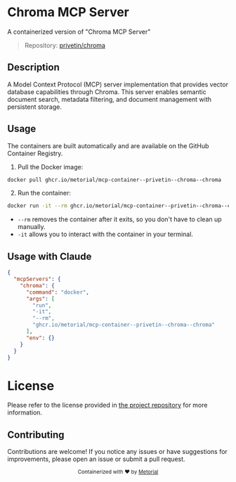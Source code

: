 
# Chroma MCP Server

A containerized version of "Chroma MCP Server"

> Repository: [privetin/chroma](https://github.com/privetin/chroma)

## Description

A Model Context Protocol (MCP) server implementation that provides vector database capabilities through Chroma. This server enables semantic document search, metadata filtering, and document management with persistent storage.


## Usage

The containers are built automatically and are available on the GitHub Container Registry.

1. Pull the Docker image:

```bash
docker pull ghcr.io/metorial/mcp-container--privetin--chroma--chroma
```

2. Run the container:

```bash
docker run -it --rm ghcr.io/metorial/mcp-container--privetin--chroma--chroma 
```

- `--rm` removes the container after it exits, so you don't have to clean up manually.
- `-it` allows you to interact with the container in your terminal.



## Usage with Claude

```json
{
  "mcpServers": {
    "chroma": {
      "command": "docker",
      "args": [
        "run",
        "-it",
        "--rm",
        "ghcr.io/metorial/mcp-container--privetin--chroma--chroma"
      ],
      "env": {}
    }
  }
}
```

# License

Please refer to the license provided in [the project repository](https://github.com/privetin/chroma) for more information.

## Contributing

Contributions are welcome! If you notice any issues or have suggestions for improvements, please open an issue or submit a pull request.

<div align="center">
  <sub>Containerized with ❤️ by <a href="https://metorial.com">Metorial</a></sub>
</div>
  